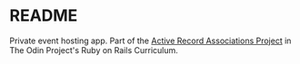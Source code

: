 # README

Private event hosting app. Part of the [Active Record Associations Project](http://www.theodinproject.com/ruby-on-rails/associations) in The Odin Project's Ruby on Rails Curriculum.
